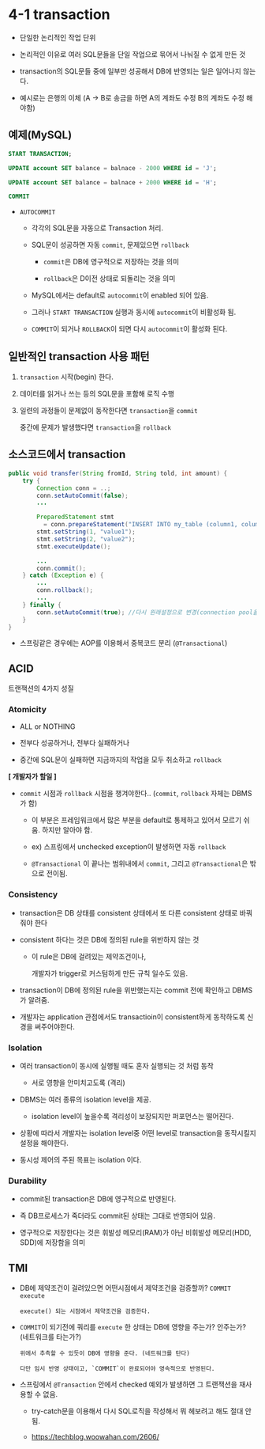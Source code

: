 # 4-1 transaction

- 단일한 논리적인 작업 단위

- 논리적인 이유로 여러 SQL문들을 단일 작업으로 묶어서 나눠질 수 없게 만든 것

- transaction의 SQL문들 중에 일부만 성공해서 DB에 반영되는 일은 일어나지 않는다.

- 예시로는 은행의 이체 (A -> B로 송금을 하면 A의 계좌도 수정 B의 계좌도 수정 해야함)

## 예제(MySQL)

```SQL
START TRANSACTION;

UPDATE account SET balance = balnace - 2000 WHERE id = 'J';

UPDATE account SET balance = balnace + 2000 WHERE id = 'H';

COMMIT
```

- `AUTOCOMMIT`

    - 각각의 SQL문을 자동으로 Transaction 처리.

    - SQL문이 성공하면 자동 `commit`, 문제있으면 `rollback`

        - `commit`은 DB에 영구적으로 저장하는 것을 의미

        - `rollback`은 D이전 상태로 되돌리는 것을 의미

    - MySQL에서는 default로 `autocommit`이 enabled 되어 있음.

    - 그러나 `START TRANSACTION` 실행과 동시에 `autocommit`이 비활성화 됨.

    - `COMMIT`이 되거나 `ROLLBACK`이 되면 다시 `autocommit`이 활성화 된다. 

## 일반적인 transaction 사용 패턴

1. `transaction` 시작(begin) 한다.

2. 데이터를 읽거나 쓰는 등의 SQL문을 포함해 로직 수행

3. 일련의 과정들이 문제없이 동작한다면 `transaction`을 `commit`

   중간에 문제가 발생했다면 `transaction`을 `rollback`

## 소스코드에서 transaction

```Java
public void transfer(String fromId, String told, int amount) {
    try {
        Connection conn = ..;
        conn.setAutoCommit(false);
        ...

        PreparedStatement stmt 
          = conn.prepareStatement("INSERT INTO my_table (column1, column2) VALUES (?, ?)");
        stmt.setString(1, "value1");
        stmt.setString(2, "value2");
        stmt.executeUpdate(); 

        ...
        conn.commit();
    } catch (Exception e) {
        ...
        conn.rollback();
        ...
    } finally {
        conn.setAutoCommit(true); //다시 원래설정으로 변경(connection pool을 이용하기 때문)
    }
}
```

- 스프링같은 경우에는 AOP를 이용해서 중복코드 분리 (`@Transactional`)

## ACID

 트랜잭션의 4가지 성질

### Atomicity

- ALL or NOTHING

- 전부다 성공하거나, 전부다 실패하거나

- 중간에 SQL문이 실패하면 지금까지의 작업을 모두 취소하고 `rollback`

**[ 개발자가 할일 ]**

- `commit` 시점과 `rollback` 시점을 챙겨야한다.. (`commit`, `rollback` 자체는 DBMS가 함)

    - 이 부분은 프레임워크에서 많은 부분을 default로 통제하고 있어서 모르기 쉬움. 하지만 알아야 함.

    - ex) 스프링에서 unchecked exception이 발생하면 자동 `rollback`

    - `@Transactional` 이 끝나는 범위내에서 `commit`, 그리고 `@Transactional`은 밖으로 전이됨. 

### Consistency

- transaction은 DB 상태를 consistent 상태에서 또 다른 consistent 상태로 바꿔줘야 한다

- consistent 하다는 것은 DB에 정의된 rule을 위반하지 않는 것

    - 이 rule은 DB에 걸려있는 제약조건이나,
    
      개발자가 trigger로 커스텀하게 만든 규칙 일수도 있음. 

- transaction이 DB에 정의된 rule을 위반했는지는 commit 전에 확인하고 DBMS가 알려줌.

- 개발자는 application 관점에서도 transactioin이 consistent하게 동작하도록 신경을 써주어야한다.


### Isolation

- 여러 transaction이 동시에 실행될 때도 혼자 실행되는 것 처럼 동작

    - 서로 영향을 안미치고도록 (격리)

- DBMS는 여러 종류의 isolation level을 제공. 

    - isolation level이 높을수록 격리성이 보장되지만 퍼포먼스는 떨어진다.

- 상황에 따라서 개발자는 isolation level중 어떤 level로 transaction을 동작시킬지 설정을 해야한다.

- 동시성 제어의 주된 목표는 isolation 이다.

### Durability

- commit된 transaction은 DB에 영구적으로 반영된다.

- 즉 DB프로세스가 죽더라도 commit된 상태는 그대로 반영되어 있음.

- 영구적으로 저장한다는 것은 휘발성 메모리(RAM)가 아닌 비휘발성 메모리(HDD, SDD)에 저장함을 의미

## TMI

- DB에 제약조건이 걸려있으면 어떤시점에서 제약조건을 검증할까? `COMMIT` `execute` 

    ```
    execute() 되는 시점에서 제약조건을 검증한다.
    ```

- `COMMIT`이 되기전에 쿼리를 `execute` 한 상태는 DB에 영향을 주는가? 안주는가? (네트워크를 타는가?)

    ```
    위에서 추측할 수 있듯이 DB에 영향을 준다. (네트워크를 탄다) 
    
    다만 임시 반영 상태이고, `COMMIT`이 완료되어야 영속적으로 반영된다.
    ```

- 스프링에서 `@Transaction` 안에서 checked 예외가 발생하면 그 트랜잭션을 재사용할 수 없음.

    - try-catch문을 이용해서 다시 SQL로직을 작성해서 뭐 헤보려고 해도 절대 안됨.

    - https://techblog.woowahan.com/2606/